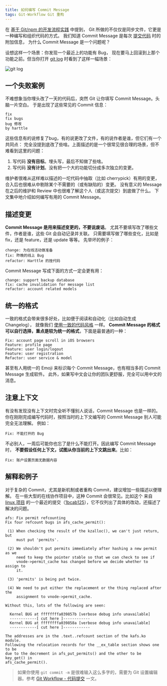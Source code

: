 ```yaml
---
title: 如何编写 Commit Message
tags: Git-Workflow Git 重构
---
```


在 [基于 Git/npm 的开发流程实践](/2017/11/30/npm-git-workflow.html) 中提到，
Git 所做的不仅仅是同步文件，它更是一种编写和组织代码的方式。
我们知道 Commit Message 是每次 [提交代码][commit] 时的附加信息，
为什么 Commit Message 是一个问题呢？

设想这样一个场景：你发现一个最近上的功能有 Bug，
现在要马上回滚到上那个功能之前。但当你打开 [git log][log] 时看到了这样一幅场景：

<!--more-->

![git log](/assets/img/blog/git/commit-message@2x.png)

## 一个失败案例

不难想象当你埋头改了一天的代码后，突然 Git 让你填写 Commit Message。头脑一片空白。
于是出现了这些常见的 Commit 信息：

```
fix
fix bugs
bug 修改
by harttle
```

这些信息有的说修复了bug，有的说更改了文件，有的说作者是谁，但它们有一个共同点：
完全没提到底改了些啥。上面描述的是一个很常见很合理的场景，但不难看到这里的问题：

1. 写代码 **没有目标**。埋头写，最后不知做了些啥。
2. 写代码 **没有计划**。没有把一个大的功能切分成多次独立的变更。

维护者很难从这样难以描述的一坨代码中抽取（比如 cherrypick）有用的变更，
合入后也很难从中剔除某个不需要的（或有缺陷的）变更。
没有意义的 Message 在之后的维护和 Review 中也很难了解这个人（或这次提交）到底做了什么。
下文集中地介绍如何编写有用的 Commit Message。

## 描述变更

**Commit Message 是用来描述变更的，不要说废话**。
尤其不要填写改了哪些文件，作者是谁，这些 Git 会自动记录并关联。
只需要填写做了哪些变化，比如是 fix，还是 feature，还是 update 等等。
先举坏的例子：

```
change: 为在线活动做准备
fix: 昨晚的线上 Bug
refactor: Harttle 的挫代码
```

Commit Message 写成下面的方式一定会更有用：

```
change: support backup database
fix: cache invalidation for message list
refactor: account related models
```

## 统一的格式

一致的格式会带来很多好处，比如便于阅读和自动化（比如自动生成 Changelog），
就像我们 [使用一致的代码风格][vim-lint] 一样。
**Commit Message 的格式可以自行选择，重点是较为统一的格式**，下面是最普通的一种：

```
Fix: account page scroll in iOS browsers
Feature: profile page
Feature: user login/logout
Feature: user registration
Refactor: user service & model
```

甚至有人用统一的 Emoji 来标识每个 Commit Message，也有相当多的 Commit Message 生成软件。
此外，如果写中文会让你的团队更舒服，完全可以用中文的消息。

## 注意上下文

有没有发现没有上下文时完全听不懂别人说话，Commit Message 也是一样的。
你在刚刚完成编写代码时，按照当时的上下文编写的 Commit Message 别人可能完全无法理解。
例如：

```
Fix: 不能打开的 Bug
```

不必别人，一周后可能你也忘了是什么不能打开。因此编写 Commit Message 时，
**不要假设任何上下文，试图从你当前的上下文跳出来**。比如：

```
Fix: 账户设置页面无数据内容
```

## 解释和例子

对于复杂的 Commit，尤其是新机制或者重构 Commit，建议增加一些描述以便理解。
在一些大型的在线协作项目中，这种 Commit 会很常见。比如这个
来自 [linux 项目][linux] 的一个最近的提交（[1bcab125][commit-eg]），它不仅列出了具体的改动，还描述了解决的问题。

```
afs: Fix permit refcounting
Fix four refcount bugs in afs_cache_permit():

 (1) When checking the result of the kzalloc(), we can't just return, but
     must put 'permits'.

 (2) We shouldn't put permits immediately after hashing a new permit as we
     need to keep the pointer stable so that we can check to see if
     vnode->permit_cache has changed before we decide whether to assign to
     it.

 (3) 'permits' is being put twice.

 (4) We need to put either the replacement or the thing replaced after the
     assignment to vnode->permit_cache.

Without this, lots of the following are seen:

  Kernel BUG at ffffffffa039857b [verbose debug info unavailable]
  ------------[ cut here ]------------
  Kernel BUG at ffffffffa039858a [verbose debug info unavailable]
  ------------[ cut here ]------------

The addresses are in the .text..refcount section of the kafs.ko module.
Following the relocation records for the __ex_table section shows one to be
due to the decrement in afs_put_permits() and the other to be key_get() in
afs_cache_permit().
```

> 如果你使用 `git commit -m` 是很难输入这么多字的，需要为 Git 设置编辑器。参考 [Git Workflow - 代码提交][commit] 一文。

[vim-lint]: /2017/03/12/vim-eslint.html
[commit]: /2016/09/01/git-workflow-commit.html
[log]: /2016/09/06/git-workflow-log.html
[linux]: https://github.com/torvalds/linux/commit/1bcab12521d9b23dbaa22ac71184778dcc43e2f6
[commit-eg]: https://github.com/torvalds/linux/commit/1bcab12521d9b23dbaa22ac71184778dcc43e2f6
